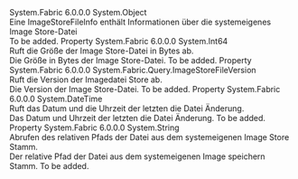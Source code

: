 <Type Name="ImageStoreFileInfo" FullName="System.Fabric.Query.ImageStoreFileInfo">
  <TypeSignature Language="C#" Value="public sealed class ImageStoreFileInfo" />
  <TypeSignature Language="ILAsm" Value=".class public auto ansi sealed beforefieldinit ImageStoreFileInfo extends System.Object" />
  <TypeSignature Language="DocId" Value="T:System.Fabric.Query.ImageStoreFileInfo" />
  <TypeSignature Language="VB.NET" Value="Public NotInheritable Class ImageStoreFileInfo" />
  <TypeSignature Language="F#" Value="type ImageStoreFileInfo = class" />
  <AssemblyInfo>
    <AssemblyName>System.Fabric</AssemblyName>
    <AssemblyVersion>6.0.0.0</AssemblyVersion>
  </AssemblyInfo>
  <Base>
    <BaseTypeName>System.Object</BaseTypeName>
  </Base>
  <Interfaces />
  <Docs>
    <summary>
            Eine ImageStoreFileInfo enthält Informationen über die systemeigenes Image Store-Datei
            </summary>
    <remarks>To be added.</remarks>
  </Docs>
  <Members>
    <Member MemberName="FileSize">
      <MemberSignature Language="C#" Value="public long FileSize { get; }" />
      <MemberSignature Language="ILAsm" Value=".property instance int64 FileSize" />
      <MemberSignature Language="DocId" Value="P:System.Fabric.Query.ImageStoreFileInfo.FileSize" />
      <MemberSignature Language="VB.NET" Value="Public ReadOnly Property FileSize As Long" />
      <MemberSignature Language="F#" Value="member this.FileSize : int64" Usage="System.Fabric.Query.ImageStoreFileInfo.FileSize" />
      <MemberType>Property</MemberType>
      <AssemblyInfo>
        <AssemblyName>System.Fabric</AssemblyName>
        <AssemblyVersion>6.0.0.0</AssemblyVersion>
      </AssemblyInfo>
      <ReturnValue>
        <ReturnType>System.Int64</ReturnType>
      </ReturnValue>
      <Docs>
        <summary>
          <para>Ruft die Größe der Image Store-Datei in Bytes ab.</para>
        </summary>
        <value>
          <para>Die Größe in Bytes der Image Store-Datei.</para>
        </value>
        <remarks>To be added.</remarks>
      </Docs>
    </Member>
    <Member MemberName="FileVersion">
      <MemberSignature Language="C#" Value="public System.Fabric.Query.ImageStoreFileVersion FileVersion { get; }" />
      <MemberSignature Language="ILAsm" Value=".property instance class System.Fabric.Query.ImageStoreFileVersion FileVersion" />
      <MemberSignature Language="DocId" Value="P:System.Fabric.Query.ImageStoreFileInfo.FileVersion" />
      <MemberSignature Language="VB.NET" Value="Public ReadOnly Property FileVersion As ImageStoreFileVersion" />
      <MemberSignature Language="F#" Value="member this.FileVersion : System.Fabric.Query.ImageStoreFileVersion" Usage="System.Fabric.Query.ImageStoreFileInfo.FileVersion" />
      <MemberType>Property</MemberType>
      <AssemblyInfo>
        <AssemblyName>System.Fabric</AssemblyName>
        <AssemblyVersion>6.0.0.0</AssemblyVersion>
      </AssemblyInfo>
      <ReturnValue>
        <ReturnType>System.Fabric.Query.ImageStoreFileVersion</ReturnType>
      </ReturnValue>
      <Docs>
        <summary>
          <para>Ruft die Version der Imagedatei Store ab.</para>
        </summary>
        <value>
          <para>Die Version der Image Store-Datei.</para>
        </value>
        <remarks>To be added.</remarks>
      </Docs>
    </Member>
    <Member MemberName="ModifiedDate">
      <MemberSignature Language="C#" Value="public DateTime ModifiedDate { get; }" />
      <MemberSignature Language="ILAsm" Value=".property instance valuetype System.DateTime ModifiedDate" />
      <MemberSignature Language="DocId" Value="P:System.Fabric.Query.ImageStoreFileInfo.ModifiedDate" />
      <MemberSignature Language="VB.NET" Value="Public ReadOnly Property ModifiedDate As DateTime" />
      <MemberSignature Language="F#" Value="member this.ModifiedDate : DateTime" Usage="System.Fabric.Query.ImageStoreFileInfo.ModifiedDate" />
      <MemberType>Property</MemberType>
      <AssemblyInfo>
        <AssemblyName>System.Fabric</AssemblyName>
        <AssemblyVersion>6.0.0.0</AssemblyVersion>
      </AssemblyInfo>
      <ReturnValue>
        <ReturnType>System.DateTime</ReturnType>
      </ReturnValue>
      <Docs>
        <summary>
          <para>Ruft das Datum und die Uhrzeit der letzten die Datei Änderung.</para>
        </summary>
        <value>
          <para>Das Datum und Uhrzeit der letzten die Datei Änderung.</para>
        </value>
        <remarks>To be added.</remarks>
      </Docs>
    </Member>
    <Member MemberName="StoreRelativePath">
      <MemberSignature Language="C#" Value="public string StoreRelativePath { get; }" />
      <MemberSignature Language="ILAsm" Value=".property instance string StoreRelativePath" />
      <MemberSignature Language="DocId" Value="P:System.Fabric.Query.ImageStoreFileInfo.StoreRelativePath" />
      <MemberSignature Language="VB.NET" Value="Public ReadOnly Property StoreRelativePath As String" />
      <MemberSignature Language="F#" Value="member this.StoreRelativePath : string" Usage="System.Fabric.Query.ImageStoreFileInfo.StoreRelativePath" />
      <MemberType>Property</MemberType>
      <AssemblyInfo>
        <AssemblyName>System.Fabric</AssemblyName>
        <AssemblyVersion>6.0.0.0</AssemblyVersion>
      </AssemblyInfo>
      <ReturnValue>
        <ReturnType>System.String</ReturnType>
      </ReturnValue>
      <Docs>
        <summary>
          <para>Abrufen des relativen Pfads der Datei aus dem systemeigenen Image Store Stamm.</para>
        </summary>
        <value>
          <para>Der relative Pfad der Datei aus dem systemeigenen Image speichern Stamm.</para>
        </value>
        <remarks>To be added.</remarks>
      </Docs>
    </Member>
  </Members>
</Type>